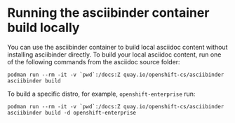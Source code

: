 # Running the asciibinder container build locally

You can use the asciibinder container to build local asciidoc content without
installing asciibinder directly. To build your local asciidoc content, run one of the
following commands from the asciidoc source folder:

```
podman run --rm -it -v `pwd`:/docs:Z quay.io/openshift-cs/asciibinder asciibinder build
```

To build a specific distro, for example, `openshift-enterprise` run:

```
podman run --rm -it -v `pwd`:/docs:Z quay.io/openshift-cs/asciibinder asciibinder build -d openshift-enterprise
```
